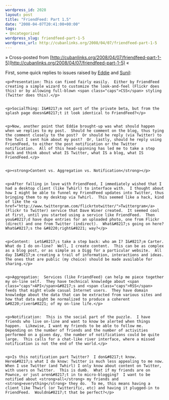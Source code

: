 ```yaml
--- 
wordpress_id: 2028
layout: post
title: "FriendFeed: Part 1.5"
date: "2008-04-07T20:41:00+00:00"
tags: 
- Uncategorized
wordpress_slug: friendfeed-part-1-5
wordpress_url: http://cubanlinks.org/2008/04/07/friendfeed-part-1-5
---
```

&raquo; Cross-posted from [http://cubanlinks.org/2008/04/07/friendfeed-part-1-5](http://cubanlinks.org/2008/04/07/friendfeed-part-1-5) &laquo;

<p>First, some quick replies to issues raised by <a href="http://cubanlinks.org/articles/2008/4/4/friendfeed-part-1#comment-2025">Eddie</a> and <a href="http://cubanlinks.org/articles/2008/4/4/friendfeed-part-1#comment-2026">Sunil</a>:</p>


	<p>Presentation: This can fixed fairly easily.  Either by FriendFeed creating a simple wizard to customize the look-and-feel (Flickr does this) or by allowing full-blown <span class="caps">CSS</span> styling (Twitter does this).</p>


	<p>SocialThing: I&#8217;m not part of the private beta, but from the splash page doesn&#8217;t it look identical to FriendFeed?</p>


	<p>Now, another point that Eddie brought-up was what should happen when we replies to my post.  Should he comment on the blog, thus tying the comment closely to the post?  Or should he reply (via Twitter) to the Twit I sent him about my post?  Or, lastly, should he reply using FriendFeed, to either the post notification or the Twitter notification.  All of this head-spinning has led me to take a step back and think about what IS Twitter, what IS a blog, what IS FriendFeed.</p>


	<p><strong>Content vs. Aggregation vs. Notification</strong></p>


	<p>After falling in love with FriendFeed, I immediately wished that I had a desktop client (like Twhirl) to interface with.  I thought about how I might be able to funnel my FriendFeed updates into Twitter, thus bringing them to my desktop via Twhirl.  This seemed like a hack, kind of like the <a href="http://www.twittergram.com/flickrtotwitter/">Twittergram</a> (Flickr to Twitter) service that Dave Winer created.  It seemed cool at first, until you started using a service like FriendFeed.  Then you&#8217;d have dupe entries for an uploaded photo, one from Flickr (direct) and one from Twitter (indirect).  What&#8217;s going on here?  What&#8217;s the &#8220;right&#8221; way?</p>


	<p>Content:  Let&#8217;s take a step back: who am I? I&#8217;m Carter.  What do I do on-line?  Well, I create content.  This can be as complex as a blog post, or as simple as a Digg for a particular website.  All day I&#8217;m creating a trail of information, interactions and ideas.  The ones that are public (my choice) should be made available for sharing.</p>


	<p>Aggregation:  Services (like FriendFeed) can help me piece together my on-line self.  They have technical knowledge about <span class="caps">API</span>&#8217;s and <span class="caps">RSS</span> feeds that might elude casual Internet users.  They have domain knowledge about the data that can be extracted from various sites and how that data might be normalized to produce a coherent &#8220;river&#8221; of my on-line life.</p>


	<p>Notification:  This is the social part of the puzzle.  I have friends who live on-line and want to know be alerted when things happen.  Likewise, I want my friends to be able to follow me.  Depending on the number of friends and the number of activities performed on a given day, the number of notifications could be quite large.  This calls for a chat-like river interface, where a missed notification is not the end of the world.</p>


	<p>Is this notification part Twitter?  I don&#8217;t know.  Here&#8217;s what I do know: Twitter is much less appealing to me now.  When I use Twitter (and Twhirl) I only know about content on Twitter, with users on Twitter.  This is dumb.  What if my friends are on Pownce, or just aren&#8217;t in to micro-blogging?  I want to be notified about <strong>all</strong> my friends and <strong>everything</strong> they do.  To me, this means having a client like Thwirl (or Twitterific, etc) and having it plugged-in to FriendFeed.  Wouldn&#8217;t that be perfect?</p>
